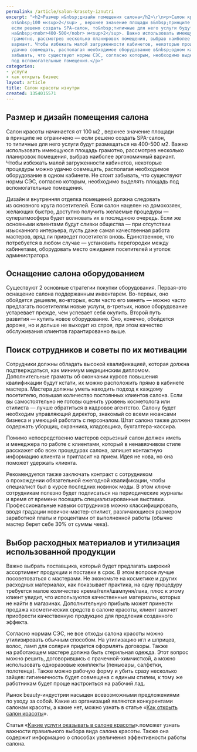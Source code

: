 ```yaml
---
permalink: /article/salon-krasoty-iznutri
excerpt: "<h2>Размер и&nbsp;дизайн помещения салона</h2>\r\n<p>Салон красоты начинается
  от&nbsp;100 м<sup>2</sup> , верхнее значение площади в&nbsp;принципе не&nbsp;ограничено&nbsp;&mdash;
  если решено создать SPA-салон, то&nbsp;типичные для него услуги будут размещаться
  на&nbsp;<nobr>400-500</nobr> м<sup>2</sup>. Важно использовать имеющуюся площадь
  грамотно, рассмотрев несколько планировок помещения, выбрав наиболее эргономичный
  вариант. Чтобы избежать малой загруженности кабинетов, некоторые процедуры можно
  удачно совмещать, располагая необходимое оборудование в&nbsp;одном кабинете. Не&nbsp;стоит
  забывать, что существуют нормы СЭС, согласно которым, необходимо выделять площадь
  под вспомогательные помещения.</p>"
categories:
- услуги
- как открыть бизнес
layout: article
title: Салон красоты изнутри
created: 1354015571
---
```

## Размер и дизайн помещения салона ##

Салон красоты начинается от 100 м2 , верхнее значение площади в принципе не ограничено — если решено создать SPA-салон, то типичные для него услуги будут размещаться на 400-500 м2. Важно использовать имеющуюся площадь грамотно, рассмотрев несколько планировок помещения, выбрав наиболее эргономичный вариант. Чтобы избежать малой загруженности кабинетов, некоторые процедуры можно удачно совмещать, располагая необходимое оборудование в одном кабинете. Не стоит забывать, что существуют нормы СЭС, согласно которым, необходимо выделять площадь под вспомогательные помещения.

Дизайн и внутренняя отделка помещений должна следовать из основного круга посетителей. Если салон нацелен на домохозяек, желающих быстро, доступно получить желаемые процедуры — суператмосфера будет волновать их в последнюю очередь. Если же основными клиентами будут сливки общества — при отсутствии изысканного интерьера, пусть даже самая качественная работа мастеров, вряд ли приведет посетителя вновь. Единственное, что потребуется в любом случае — установить перегородки между кабинетами, оборудовать место ожидания посетителей и уголок администратора.

## Оснащение салона оборудованием ##

Существуют 2 основные стратегии покупки оборудования. Первая-это оснащение салона поддержанным инвентарем. Во-первых, оно обойдется дешевле, во-вторых, если часто его менять — можно часто предлагать посетителям новые услуги, в-третьих, новое оборудование устаревает прежде, чем успевает себя окупить. Второй путь развития — купить новое оборудование. Оно, конечно, обойдется дороже, но и дольше не выходит из строя, при этом качество обслуживания клиентов гарантированно выше.

## Поиск сотрудников и советы по их мотивации ##

Сотрудники должны обладать высокой квалификацией, которая должна подтверждаться, как минимум медицинским дипломом. Дополнительные грамоты об окончании курсов повышения квалификации будут кстати, их можно расположить прямо в кабинете мастера. Мастера должны уметь находить подход к каждому посетителю, повышая количество постоянных клиентов салона. Если вы самостоятельно не готовы оценить уровень косметолога или стилиста — лучше обратиться в кадровое агентство. Салону будет необходим управляющий директор, знакомый со всеми нюансами бизнеса и умеющий работать с персоналом. Штат салона также должен содержать уборщиц, охранника, кладовщика, бухгалтера-кассира.

Помимо непосредственно мастеров серьезный салон должен иметь и менеджера по работе с клиентами, который в ненавязчивом стиле расскажет обо всех процедурах салона, запишет контактную информацию клиента и пригласит на прием. Идея не нова, но она поможет удержать клиента.

Рекомендуется также заключать контракт с сотрудником о прохождении обязательной ежегодной квалификации, чтобы специалист был в курсе последних новинок моды. В этом ключе сотрудникам полезно будет подписаться на периодические журналы и время от времени посещать специализированные выставки. Профессиональные навыки сотрудников можно классифицировать, вводя градации новичок-мастер-стилист, различающиеся размером заработной платы и процентами от выполненной работы (обычно мастер берет себе 30% от суммы чека).

## Выбор расходных материалов и утилизация использованной продукции ##

Важно выбрать поставщика, который будет предлагать широкий ассортимент продукции и поставки в срок. В этом вопросе лучше посоветоваться с мастерами. Не экономьте на косметике и других расходных материалах, как показывает практика, на одну процедуру требуется малое количество крема/геля/шампуня/лака, плюс к этому клиент увидит, что используются качественные материалы, которых не найти в магазинах. Дополнительную прибыль может принести продажа косметических средств в салоне красоты, клиент захочет приобрести качественную продукцию для продления созданного эффекта.

Согласно нормам СЭС, не все отходы салона красоты можно утилизировать обычным способом. На утилизацию игл и шприцев, волос, ламп для солярия придется оформлять договоры. Также на работающем мастере должна быть стерильная одежда. Этот вопрос можно решить, договорившись с прачечной-химчисткой, а можно использовать одноразовые комплекты (пеньюары, салфетки, полотенца). Также можно рабочую форму и убить сразу несколько зайцев: гигиеничность будет совмещена с единым стилем, к тому же работникам будет проще настроиться на рабочий лад.

Рынок beauty-индустрии насыщен всевозможными предложениями по уходу за собой. Какие из организаций являются конкурентами салонам красоты, а какие нет, можно узнать в статье «[Как открыть салон красоты][_ _]».

Статья «[Какие услуги оказывать в салоне красоты][_ _ _ _]».поможет узнать важности правильного выбора вида салона красоты. Также она содержит информацию о способах увеличения эффективности работы салона.


[_ _]: http://www.business101.ru/article/kak-otkryt-salon-krasoty
[_ _ _ _]: http://www.business101.ru/article/kakie-uslugi-okazyvat-v-salone-krasoty
